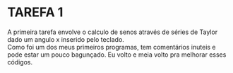 # TAREFA 1
  A primeira tarefa envolve o calculo de senos através de séries de Taylor dado um angulo x inserido pelo teclado. <br />
  Como foi um dos meus primeiros programas, tem comentários inuteis e pode estar um pouco bagunçado. Eu volto e meia volto pra melhorar esses códigos.
